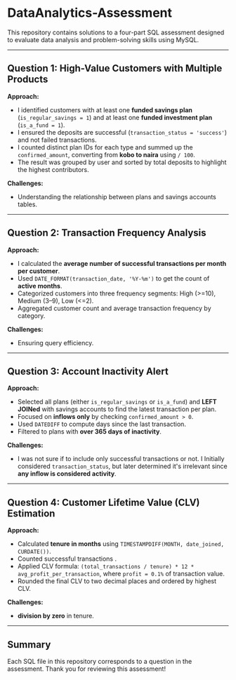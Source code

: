# DataAnalytics-Assessment

This repository contains solutions to a four-part SQL assessment designed to evaluate data analysis and problem-solving skills using MySQL.

---

## Question 1: High-Value Customers with Multiple Products

**Approach:**

* I identified customers with at least one **funded savings plan** (`is_regular_savings = 1`) and at least one **funded investment plan** (`is_a_fund = 1`).
* I ensured the deposits are successful (`transaction_status = 'success'`) and not failed transactions.
* I counted distinct plan IDs for each type and summed up the `confirmed_amount`, converting from **kobo to naira** using `/ 100`.
* The result was grouped by user and sorted by total deposits to highlight the highest contributors.

**Challenges:**

* Understanding the relationship between plans and savings accounts tables.

---

## Question 2: Transaction Frequency Analysis

**Approach:**

* I calculated the **average number of successful transactions per month per customer**.
* Used `DATE_FORMAT(transaction_date, '%Y-%m')` to get the count of **active months**.
* Categorized customers into three frequency segments: High (>=10), Medium (3–9), Low (<=2).
* Aggregated customer count and average transaction frequency by category.

**Challenges:**

* Ensuring query efficiency.

---

## Question 3: Account Inactivity Alert

**Approach:**

* Selected all plans (either `is_regular_savings` or `is_a_fund`) and **LEFT JOINed** with savings accounts to find the latest transaction per plan.
* Focused on **inflows only** by checking `confirmed_amount > 0`.
* Used `DATEDIFF` to compute days since the last transaction.
* Filtered to plans with **over 365 days of inactivity**.

**Challenges:**

* I was not sure if to include only successful transactions or not. I Initially considered `transaction_status`, but later determined it's irrelevant since **any inflow is considered activity**.

---

## Question 4: Customer Lifetime Value (CLV) Estimation

**Approach:**

* Calculated **tenure in months** using `TIMESTAMPDIFF(MONTH, date_joined, CURDATE())`.
* Counted successful transactions .
* Applied CLV formula: `(total_transactions / tenure) * 12 * avg_profit_per_transaction`, where `profit = 0.1%` of transaction value.
* Rounded the final CLV to two decimal places and ordered by highest CLV.

**Challenges:**

* **division by zero** in tenure.

---

## Summary

Each SQL file in this repository corresponds to a question in the assessment. 
Thank you for reviewing this assessment!


